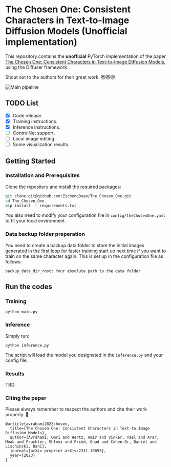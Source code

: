 # The Chosen One: Consistent Characters in Text-to-Image Diffusion Models (Unofficial implementation)

This repository contains the **unofficial** PyTorch implementation of the paper [The Chosen One: Consistent Characters in Text-to-Image Diffusion Models](https://arxiv.org/abs/2311.10093), using the Diffuser framework. 

Shout out to the authors for their great work. 😻😻😻

![Main pipeline](https://github.com/ZichengDuan/The_Chosen_One/blob/main/misc/main.png?raw=true)

## TODO List
- [x] Code release.
- [x] Training instructions.
- [x] Inference instructions.
- [ ] ControlNet support.
- [ ] Local image editing.
- [ ] Some visualization results.

## Getting Started

### Installation and Prerequisites
Clone the repository and install the required packages:
```bash
git clone git@github.com:ZichengDuan/The_Chosen_One.git
cd The_Chosen_One
pip install -r requirements.txt
```
You also need to modify your configuration file in `config/theChosenOne.yaml` to fit your local environment.

### Data backup folder preperation
You need to create a backup data folder to store the initial images generated in the first loop for faster training start up next time if you want to train on the same character again.
This is set up in the configuration file as follows:
``` 
backup_data_dir_root: Your absolute path to the data folder
```

## Run the codes
### Training
```
python main.py
```

### Inference
Simply run:
```
python inference.py
```
The script will load the model you designated in the `inference.py` and your config file.

### Results
TBD.


### Citing the paper
Please always remember to respect the authors and cite their work properly. 🫡
```
@article{avrahami2023chosen,
  title={The Chosen One: Consistent Characters in Text-to-Image Diffusion Models},
  author={Avrahami, Omri and Hertz, Amir and Vinker, Yael and Arar, Moab and Fruchter, Shlomi and Fried, Ohad and Cohen-Or, Daniel and Lischinski, Dani},
  journal={arXiv preprint arXiv:2311.10093},
  year={2023}
}
```